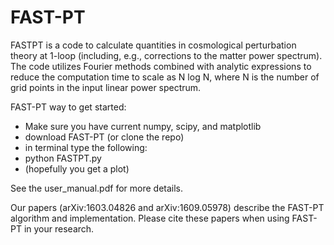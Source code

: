 # FAST-PT

FASTPT is a code to calculate quantities in cosmological perturbation theory at 1-loop (including, e.g., corrections to the matter power spectrum). 
The code utilizes Fourier methods combined with analytic expressions to reduce the computation time
to scale as N log N, where N is the number of grid points in the input linear power spectrum. 

FAST-PT way to get started: 

* Make sure you have current numpy, scipy, and matplotlib
* download FAST-PT (or clone the repo)
* in terminal type the following:
* python FASTPT.py
* (hopefully you get a plot)

See the user_manual.pdf for more details. 

Our papers (arXiv:1603.04826 and arXiv:1609.05978) describe the FAST-PT algorithm and implementation. Please cite these papers when using FAST-PT in your research.

